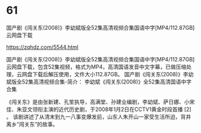 # 61
国产剧《闯关东(2008)》李幼斌版全52集高清视频合集国语中字[MP4/112.87GB]云网盘下载

https://zqhdz.com/5544.html

国产剧《闯关东(2008)》李幼斌版全52集高清视频合集国语中字[MP4/112.87GB]云网盘下载，包含52集视频，格式为MP4，高清国语发音中文字幕，已做压缩处理，云网盘下载后解压使用，文件大小112.87GB。
国产剧《闯关东(2008)》李幼斌版全52集高清视频合集-简介：
李幼斌《闯关东(2008)》全52集高清国语中字合集

《闯关东》是由张新建、孔笙执导，高满堂、孙建业编剧，李幼斌、萨日娜、小宋佳、朱亚文领衔主演的近代历史剧，于2008年1月2日在CCTV1黄金时段首播 [2]  。
该剧讲述了从清末到九一八事变爆发前，山东人朱开山一家受生活所迫，背井离乡”闯关东”的故事。
